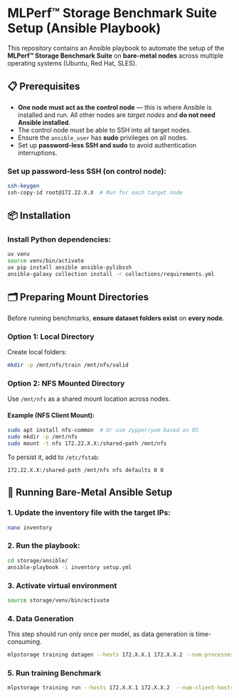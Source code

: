 # MLPerf™ Storage Benchmark Suite Setup (Ansible Playbook)

This repository contains an Ansible playbook to automate the setup of the **MLPerf™ Storage Benchmark Suite** on **bare-metal nodes** across multiple operating systems (Ubuntu, Red Hat, SLES).

## 📋 Prerequisites

- **One node must act as the control node** — this is where Ansible is installed and run.
  All other nodes are *target nodes* and **do not need Ansible installed**.
- The control node must be able to SSH into all target nodes.
- Ensure the `ansible_user` has **sudo** privileges on all nodes.
- Set up **password-less SSH and sudo** to avoid authentication interruptions.
  
### Set up password-less SSH (on control node):

```bash
ssh-keygen
ssh-copy-id root@172.22.X.X  # Run for each target node
```

## 📦 Installation

### Install Python dependencies:

```bash
uv venv 
source venv/bin/activate
uv pip install ansible ansible-pylibssh
ansible-galaxy collection install -r collections/requirements.yml
```

## 🗂️ Preparing Mount Directories

Before running benchmarks, **ensure dataset folders exist** on **every node**.

### Option 1: Local Directory

Create local folders:

```bash
mkdir -p /mnt/nfs/train /mnt/nfs/valid
```

### Option 2: NFS Mounted Directory

Use `/mnt/nfs` as a shared mount location across nodes.

#### Example (NFS Client Mount):

```bash
sudo apt install nfs-common  # Or use zypper/yum based on OS
sudo mkdir -p /mnt/nfs
sudo mount -t nfs 172.22.X.X:/shared-path /mnt/nfs
```

To persist it, add to `/etc/fstab`:

```bash
172.22.X.X:/shared-path /mnt/nfs nfs defaults 0 0
```

## 🚀 Running Bare-Metal Ansible Setup

### 1. Update the inventory file with the target IPs:

```bash
nano inventory
```

### 2. Run the playbook:

```bash
cd storage/ansible/
ansible-playbook -i inventory setup.yml
```

### 3. Activate virtual environment

```bash
source storage/venv/bin/activate
```

### 4. Data Generation

This step should run only once per model, as data generation is time-consuming.

```bash
mlpstorage training datagen --hosts 172.X.X.1 172.X.X.2 --num-processes 8 --model cosmoflow --data-dir /mnt/nfs/data --results-dir /mnt/nfs/result --param dataset.num_files_train=100
```

### 5. Run training Benchmark

```bash
mlpstorage training run --hosts 172.X.X.1 172.X.X.2  --num-client-hosts 2 --client-host-memory-in-gb 64 --num-accelerators 8 --accelerator-type h100 --model cosmoflow --data-dir /mnt/nfs/data --results-dir /mnt/nfs/result --param dataset.num_files_train=100
```